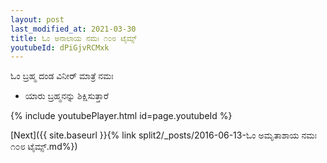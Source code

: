 ```yaml
---
layout: post
last_modified_at: 2021-03-30
title: ಓಂ ಅನಾಲಾಯ ನಮಃ ೧೦೮ ಟೈಮ್ಸ್
youtubeId: dPiGjvRCMxk
---
```

 
 
 ಓಂ ಬ್ರಹ್ಮ ದಂಡ ವಿನೀರ್ ಮಾತ್ರೆ ನಮಃ  
 
 - ಯಾರು ಬ್ರಹ್ಮನನ್ನು ಶಿಕ್ಷಿಸುತ್ತಾರೆ 
 
  
 
  
 
 
 
 
 
 


{% include youtubePlayer.html id=page.youtubeId %}
 
[Next]({{ site.baseurl }}{% link  split2/_posts/2016-06-13-ಓಂ ಅಮೃತಾಶಾಯ ನಮಃ ೧೦೮ ಟೈಮ್ಸ್.md%})
 
